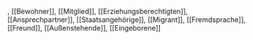 , [[Bewohner]], [[Mitglied]], [[Erziehungsberechtigten]], [[Ansprechpartner]], [[Staatsangehörige]], [[Migrant]], [[Fremdsprache]], [[Freund]], [[Außenstehende]], [[Eingeborene]]